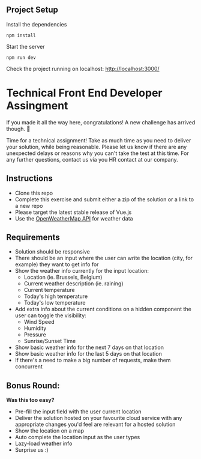 

## Project Setup

Install the dependencies
```
npm install
```

Start the server
```
npm run dev
```

Check the project running on localhost: 
[http://localhost:3000/](http://localhost:3000/)





# Technical Front End Developer Assingment
If you made it all the way here, congratulations! A new challenge has arrived though. 💪

Time for a technical assignment! Take as much time as you need to deliver your solution, while being reasonable. Please let us know if there are any unexpected delays or reasons why you can't take the test at this time. For any further questions, contact us via you HR contact at our company.

## Instructions
+ Clone this repo
+ Complete this exercise and submit either a zip of the solution or a link to a new repo
+ Please target the latest stable release of Vue.js
+ Use the [OpenWeatherMap API](https://openweathermap.org/api) for weather data

## Requirements
+ Solution should be responsive
+ There should be an input where the user can write the location (city, for example) they want to get info for
+ Show the weather info currently for the input location:
  + Location (ie. Brussels, Belgium)
  + Current weather description (ie. raining)
  + Current temperature
  + Today's high temperature
  + Today's low temperature
+ Add extra info about the current conditions on a hidden component the user can toggle the visibility:
    + Wind Speed
    + Humidity
    + Pressure
    + Sunrise/Sunset Time
+ Show basic weather info for the next 7 days on that location
+ Show basic weather info for the last 5 days on that location
+ If there's a need to make a big number of requests, make them concurrent

## Bonus Round:
__Was this too easy?__
  + Pre-fill the input field with the user current location
  + Deliver the solution hosted on your favourite cloud service with any appropriate changes you'd feel are relevant for a hosted solution
  + Show the location on a map
  + Auto complete the location input as the user types
  + Lazy-load weather info
  + Surprise us :)